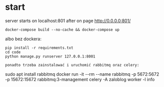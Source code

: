 # start
server starts on localhost:801 after on page
http://0.0.0.0:801/
```
docker-compose build --no-cache && docker-compose up
```

albo bez dockera:
```
pip install -r requirements.txt
cd code
python manage.py runserver 127.0.0.1:8001
```
```
ponadto trzeba zainstalować i uruchomić rabbitmq oraz celery:
```
sudo apt install rabbitmq
docker run -it --rm --name rabbitmq -p 5672:5672 -p 15672:15672 rabbitmq:3-management
celery -A zaloblog worker -l info
```